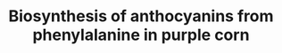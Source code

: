---
annotations:
- id: PW:0000002
  parent: classic metabolic pathway
  type: Pathway Ontology
  value: classic metabolic pathway
authors:
- Mshintani
- Egonw
description: The pathway describes how anthocyanins are synthesized from the amino
  acid phenylalanine through a series of enzymatic steps involving phenylalanine ammonia
  lyase (PAL), chalcone synthase (CHS), and flavonoid-3-O-glucosyltransferase (UFGT).
  These enzymes convert phenylalanine into various intermediates, ultimately leading
  to the formation of anthocyanins, which are then stored in cell vacuoles.
last-edited: 2023-10-23
organisms:
- Zea mays
redirect_from:
- /index.php/Pathway:WP5421
- /instance/WP5421
- /instance/WP5421_r127565
revision: r127565
schema-jsonld:
- '@context': https://schema.org/
  '@id': https://wikipathways.github.io/pathways/WP5421.html
  '@type': Dataset
  creator:
    '@type': Organization
    name: WikiPathways
  description: The pathway describes how anthocyanins are synthesized from the amino
    acid phenylalanine through a series of enzymatic steps involving phenylalanine
    ammonia lyase (PAL), chalcone synthase (CHS), and flavonoid-3-O-glucosyltransferase
    (UFGT). These enzymes convert phenylalanine into various intermediates, ultimately
    leading to the formation of anthocyanins, which are then stored in cell vacuoles.
  keywords:
  - 4-Coumarate:Coenzyme A Ligase
  - 4-Coumaroyl-CoA
  - Anthocyanidin Synthase
  - Anthocyanidins
  - Anthocyanins
  - Chalcone Isomerase
  - Chalcone Synthase
  - Cinnamate 4-Hydroxylase
  - Cinnamic acid
  - Dihydrokaempferol
  - Dihydroquercetin
  - Flavanone 3-Hydroxylase
  - Flavonoid 3'-Hydroxylase
  - Flavonoid-3-O-Glucosyltransferase
  - Leucoanthocyanidin
  - Malonyl-CoA
  - Naringin
  - Naringin chalcone
  - PHENYLALANINE
  - Phenylalanine ammonia-lyase
  license: CC0
  name: Biosynthesis of anthocyanins from phenylalanine in purple corn
seo: CreativeWork
title: Biosynthesis of anthocyanins from phenylalanine in purple corn
wpid: WP5421
---
